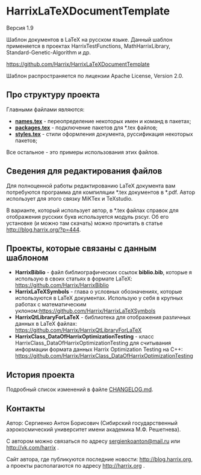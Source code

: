 HarrixLaTeXDocumentTemplate
===========================

Версия 1.9

Шаблон документов в LaTeX на русском языке. Данный шаблон применяется в проектах HarrixTestFunctions, MathHarrixLibrary, Standard-Genetic-Algorithm  и др.

https://github.com/Harrix/HarrixLaTeXDocumentTemplate

Шаблон распространяется по лицензии Apache License, Version 2.0.

Про структуру проекта
---------------------

Главными файлами являются:
 - [**names.tex**](../master/names.tex) - переопределение некоторых имен и команд в пакетах;
 - [**packages.tex**](../master/packages.tex) - подключение пакетов для *.tex файлов;
 - [**styles.tex**](../master/styles.tex) - стили оформления документа, руссификация некоторых пакетов;

Все остальное - это примеры использования этих файлов.

Сведения для редактирования файлов
----------------------------------

Для полноценной работы редактированию LaTeX документа вам потребуются программа для компиляции *.tex документов в *.pdf. Автор использует для этого связку MiKTex и TeXstudio. 

В варианте, который использует автор, в *.tex файлах справок для отображения русских букв используется модуль pscyr. Об его установке (и можно там скачать) можно прочитать в статье http://blog.harrix.org/?p=444.

Проекты, которые связаны с данным шаблоном
------------------------------------------

 * **HarrixBiblio** - файл библиографических ссылок **biblio.bib**, которые я использую в своих статьях в формате LaTeX: https://github.com/Harrix/HarrixBiblio
 * **HarrixLaTeXSymbols** - глава о условных обозначениях, которые используются в LaTeX документах. Использую у себя в крупных работах с математическим уклоном:https://github.com/Harrix/HarrixLaTeXSymbols
 * **HarrixQtLibraryForLaTeX** - библиотека для отображения различных данных в LaTeX файлах: https://github.com/Harrix/HarrixQtLibraryForLaTeX
 * **HarrixClass_DataOfHarrixOptimizationTesting** - класс HarrixClass_DataOfHarrixOptimizationTesting для считывания информации формата данных Harrix Optimization Testing на C++: https://github.com/Harrix/HarrixClass_DataOfHarrixOptimizationTesting


История проекта
---------------

Подробный список изменений в файле [CHANGELOG.md](../master/CHANGELOG.md).

Контакты
--------

Автор: Сергиенко Антон Борисович (Сибирский государственный аэрокосмический университет имени академика М.Ф. Решетнева).

С автором можно связаться по адресу sergienkoanton@mail.ru или  http://vk.com/harrix .

Сайт автора, где публикуются последние новости: http://blog.harrix.org, а проекты располагаются по адресу http://harrix.org .